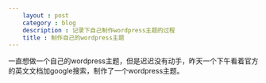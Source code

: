 ```yaml
---
    layout : post
    category : blog
    description : 记录下自己制作wordpress主题的过程 
    title : 制作自己的wordpress主题
---
```




一直想做一个自己的wordpress主题，但是迟迟没有动手，昨天一个下午看着官方的英文文档加google搜索，制作了一个wordpress主题。



